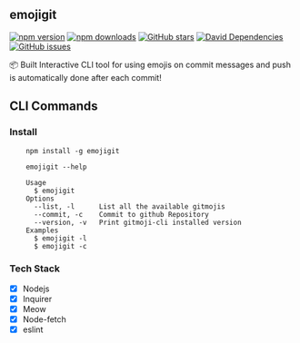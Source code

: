 ## emojigit

[![npm version](https://img.shields.io/npm/v/emojigit.svg?style=flat-square)](https://www.npmjs.com/package/emojigit)
[![npm downloads](https://img.shields.io/npm/dt/emojigit.svg?style=flat-square)](https://www.npmjs.com/package/emojigit)
[![GitHub stars](https://img.shields.io/github/stars/yatharth1706/emojigit)](https://github.com/yatharth1706/emojigit/stargazers)
[![David Dependencies](https://img.shields.io/david/yatharth1706/emojigit.svg?style=flat-square)](https://david-dm.org/yatharth1706/emojigit)
[![GitHub issues](https://img.shields.io/github/issues/yatharth1706/emojigit)](https://github.com/yatharth1706/emojigit/issues)



:package: Built Interactive CLI tool for using emojis on commit messages and push is automatically done after each commit!

## CLI Commands

### Install

```
    npm install -g emojigit
```

```
    emojigit --help
```

```
    Usage
      $ emojigit
    Options
      --list, -l      List all the available gitmojis
      --commit, -c    Commit to github Repository
      --version, -v   Print gitmoji-cli installed version
    Examples
      $ emojigit -l
      $ emojigit -c
```

### Tech Stack

* [x] Nodejs
* [x] Inquirer
* [x] Meow
* [x] Node-fetch
* [x] eslint
